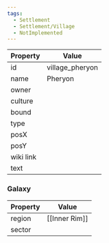 ```yaml
---
tags:
  - Settlement
  - Settlement/Village
  - NotImplemented
---
```


| Property  | Value           |
| --------- | --------------- |
| id        | village_pheryon |
| name      | Pheryon         |
| owner     |                 |
| culture   |                 |
| bound     |                 |
| type      |                 |
| posX      |                 |
| posY      |                 |
| wiki link |                 |
| text      |                 |

### Galaxy
| Property | Value         |
| -------- | ------------- |
| region   | [[Inner Rim]] |
| sector   |               |

